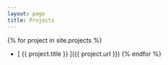 ```yaml
---
layout: page
title: Projects
---
```


{% for project in site.projects %}
  * [ {{ project.title }} ]({{ project.url }})
{% endfor %}
